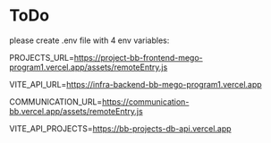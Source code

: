 # ToDo

please create .env file with 4 env variables:

PROJECTS_URL=https://project-bb-frontend-mego-program1.vercel.app/assets/remoteEntry.js

VITE_API_URL=https://infra-backend-bb-mego-program1.vercel.app

COMMUNICATION_URL=https://communication-bb.vercel.app/assets/remoteEntry.js

VITE_API_PROJECTS=https://bb-projects-db-api.vercel.app


